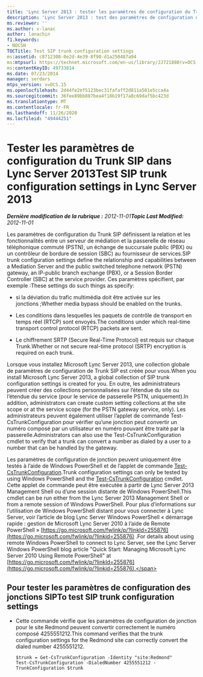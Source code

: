 ```yaml
---
title: 'Lync Server 2013 : tester les paramètres de configuration du Trunk SIP'
description: 'Lync Server 2013 : test des paramètres de configuration de Trunk SIP.'
ms.reviewer: ''
ms.author: v-lanac
author: lanachin
f1.keywords:
- NOCSH
TOCTitle: Test SIP trunk configuration settings
ms:assetid: c8712308-0e2d-4e39-8f90-d1a250487a94
ms:mtpsurl: https://technet.microsoft.com/en-us/library/JJ721880(v=OCS.15)
ms:contentKeyID: 49733814
ms.date: 07/23/2014
manager: serdars
mtps_version: v=OCS.15
ms.openlocfilehash: 2d44fe2ef5123bec31fafaff2d811a501e5cca4a
ms.sourcegitcommit: 36fee89bb887bea4f18b19f17a8c69daf5bc423d
ms.translationtype: MT
ms.contentlocale: fr-FR
ms.lasthandoff: 11/26/2020
ms.locfileid: "49444251"
---
```

# <a name="test-sip-trunk-configuration-settings-in-lync-server-2013"></a><span data-ttu-id="7f6b1-103">Tester les paramètres de configuration du Trunk SIP dans Lync Server 2013</span><span class="sxs-lookup"><span data-stu-id="7f6b1-103">Test SIP trunk configuration settings in Lync Server 2013</span></span>

<div data-xmlns="http://www.w3.org/1999/xhtml">

<div class="topic" data-xmlns="http://www.w3.org/1999/xhtml" data-msxsl="urn:schemas-microsoft-com:xslt" data-cs="https://msdn.microsoft.com/">

<div data-asp="https://msdn2.microsoft.com/asp">



</div>

<div id="mainSection">

<div id="mainBody"><span data-ttu-id="7f6b1-104">

<span> </span></span><span class="sxs-lookup"><span data-stu-id="7f6b1-104">

<span> </span></span></span>

<span data-ttu-id="7f6b1-105">_**Dernière modification de la rubrique :** 2012-11-01_</span><span class="sxs-lookup"><span data-stu-id="7f6b1-105">_**Topic Last Modified:** 2012-11-01_</span></span>

<span data-ttu-id="7f6b1-106">Les paramètres de configuration du Trunk SIP définissent la relation et les fonctionnalités entre un serveur de médiation et la passerelle de réseau téléphonique commuté (PSTN), un échange de succursale public (PBX) ou un contrôleur de bordure de session (SBC) au fournisseur de services.</span><span class="sxs-lookup"><span data-stu-id="7f6b1-106">SIP trunk configuration settings define the relationship and capabilities between a Mediation Server and the public switched telephone network (PSTN) gateway, an IP-public branch exchange (PBX), or a Session Border Controller (SBC) at the service provider.</span></span> <span data-ttu-id="7f6b1-107">Ces paramètres spécifient, par exemple :</span><span class="sxs-lookup"><span data-stu-id="7f6b1-107">These settings do such things as specify:</span></span>

  - <span data-ttu-id="7f6b1-108">si la déviation du trafic multimédia doit être activée sur les jonctions ;</span><span class="sxs-lookup"><span data-stu-id="7f6b1-108">Whether media bypass should be enabled on the trunks.</span></span>

  - <span data-ttu-id="7f6b1-109">Les conditions dans lesquelles les paquets de contrôle de transport en temps réel (RTCP) sont envoyés.</span><span class="sxs-lookup"><span data-stu-id="7f6b1-109">The conditions under which real-time transport control protocol (RTCP) packets are sent.</span></span>

  - <span data-ttu-id="7f6b1-110">Le chiffrement SRTP (Secure Real-Time Protocol) est requis sur chaque Trunk.</span><span class="sxs-lookup"><span data-stu-id="7f6b1-110">Whether or not secure real-time protocol (SRTP) encryption is required on each trunk.</span></span>

<span data-ttu-id="7f6b1-111">Lorsque vous installez Microsoft Lync Server 2013, une collection globale de paramètres de configuration de Trunk SIP est créée pour vous.</span><span class="sxs-lookup"><span data-stu-id="7f6b1-111">When you install Microsoft Lync Server 2013, a global collection of SIP trunk configuration settings is created for you.</span></span> <span data-ttu-id="7f6b1-112">En outre, les administrateurs peuvent créer des collections personnalisées sur l’étendue du site ou l’étendue du service (pour le service de passerelle PSTN, uniquement).</span><span class="sxs-lookup"><span data-stu-id="7f6b1-112">In addition, administrators can create custom setting collections at the site scope or at the service scope (for the PSTN gateway service, only).</span></span> <span data-ttu-id="7f6b1-113">Les administrateurs peuvent également utiliser l’applet de commande Test-CsTrunkConfiguration pour vérifier qu’une jonction peut convertir un numéro composé par un utilisateur en numéro pouvant être traité par la passerelle.</span><span class="sxs-lookup"><span data-stu-id="7f6b1-113">Administrators can also use the Test-CsTrunkConfiguration cmdlet to verify that a trunk can convert a number as dialed by a user to a number that can be handled by the gateway.</span></span>

<span data-ttu-id="7f6b1-114">Les paramètres de configuration de jonction peuvent uniquement être testés à l’aide de Windows PowerShell et de l’applet de commande [Test-CsTrunkConfiguration](https://docs.microsoft.com/powershell/module/skype/Test-CsTrunkConfiguration).</span><span class="sxs-lookup"><span data-stu-id="7f6b1-114">Trunk configuration settings can only be tested by using Windows PowerShell and the [Test-CsTrunkConfiguration](https://docs.microsoft.com/powershell/module/skype/Test-CsTrunkConfiguration) cmdlet.</span></span> <span data-ttu-id="7f6b1-115">Cette applet de commande peut être exécutée à partir de Lync Server 2013 Management Shell ou d’une session distante de Windows PowerShell.</span><span class="sxs-lookup"><span data-stu-id="7f6b1-115">This cmdlet can be run either from the Lync Server 2013 Management Shell or from a remote session of Windows PowerShell.</span></span> <span data-ttu-id="7f6b1-116">Pour plus d’informations sur l’utilisation de Windows PowerShell distant pour vous connecter à Lync Server, voir l’article de blog Lync Server Windows PowerShell « démarrage rapide : gestion de Microsoft Lync Server 2010 à l’aide de Remote PowerShell » [https://go.microsoft.com/fwlink/p/?linkId=255876](https://go.microsoft.com/fwlink/p/?linkid=255876) .</span><span class="sxs-lookup"><span data-stu-id="7f6b1-116">For details about using remote Windows PowerShell to connect to Lync Server, see the Lync Server Windows PowerShell blog article "Quick Start: Managing Microsoft Lync Server 2010 Using Remote PowerShell" at [https://go.microsoft.com/fwlink/p/?linkId=255876](https://go.microsoft.com/fwlink/p/?linkid=255876).</span></span>

<div>

## <a name="to-test-sip-trunk-configuration-settings"></a><span data-ttu-id="7f6b1-117">Pour tester les paramètres de configuration des jonctions SIP</span><span class="sxs-lookup"><span data-stu-id="7f6b1-117">To test SIP trunk configuration settings</span></span>

  - <span data-ttu-id="7f6b1-118">Cette commande vérifie que les paramètres de configuration de jonction pour le site Redmond peuvent convertir correctement le numéro composé 4255551212.</span><span class="sxs-lookup"><span data-stu-id="7f6b1-118">This command verifies that the trunk configuration settings for the Redmond site can correctly convert the dialed number 4255551212.</span></span>
    
        $trunk = Get-CsTrunkConfiguration -Identity "site:Redmond"
        Test-CsTrunkConfiguration -DialedNumber 4255551212 -TrunkConfiguration $trunk

<span data-ttu-id="7f6b1-119"></div>

</div>

<span> </span>

</div>

</div>

</span><span class="sxs-lookup"><span data-stu-id="7f6b1-119"></div>

</div>

<span> </span>

</div>

</div>

</span></span></div>

